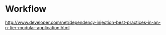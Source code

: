 # Workflow

http://www.developer.com/net/dependency-injection-best-practices-in-an-n-tier-modular-application.html
